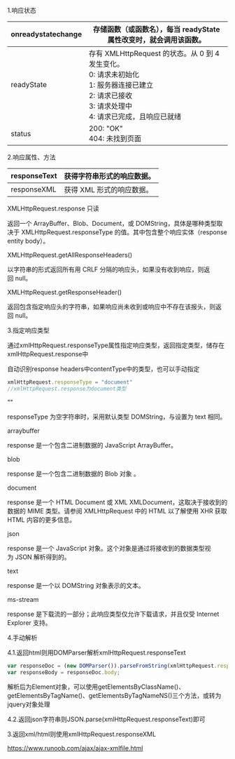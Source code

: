 1.响应状态

| onreadystatechange | 存储函数（或函数名），每当 readyState 属性改变时，就会调用该函数。 |
| - | - |
| readyState | 存有 XMLHttpRequest 的状态。从 0 到 4 发生变化。<br>0: 请求未初始化<br>1: 服务器连接已建立<br>2: 请求已接收<br>3: 请求处理中<br>4: 请求已完成，且响应已就绪 |
| status | 200: "OK"<br>404: 未找到页面 |




2.响应属性、方法

| responseText | 获得字符串形式的响应数据。 |
| - | - |
| responseXML | 获得 XML 形式的响应数据。 |


XMLHttpRequest.response 只读

返回一个 ArrayBuffer、Blob、Document，或 DOMString，具体是哪种类型取决于 XMLHttpRequest.responseType 的值。其中包含整个响应实体（response entity body）。





XMLHttpRequest.getAllResponseHeaders()

以字符串的形式返回所有用 CRLF 分隔的响应头，如果没有收到响应，则返回 null。

XMLHttpRequest.getResponseHeader()

返回包含指定响应头的字符串，如果响应尚未收到或响应中不存在该报头，则返回 null。









3.指定响应类型

通过xmlHttpRequest.responseType属性指定响应类型，返回指定类型，储存在xmlHttpRequest.response中

自动识别response headers中contentType中的类型，也可以手动指定

```javascript
xmlHttpRequest.responseType = "document"
//xmlHttpRequest.response为document类型
```



""

responseType 为空字符串时，采用默认类型 DOMString，与设置为 text 相同。

arraybuffer

response 是一个包含二进制数据的 JavaScript ArrayBuffer。

blob

response 是一个包含二进制数据的 Blob 对象 。

document

response 是一个 HTML Document 或 XML XMLDocument，这取决于接收到的数据的 MIME 类型。请参阅 XMLHttpRequest 中的 HTML 以了解使用 XHR 获取 HTML 内容的更多信息。

json

response 是一个 JavaScript 对象。这个对象是通过将接收到的数据类型视为 JSON 解析得到的。

text

response 是一个以 DOMString 对象表示的文本。

ms-stream 

response 是下载流的一部分；此响应类型仅允许下载请求，并且仅受 Internet Explorer 支持。





4.手动解析

4.1.返回html则用DOMParser解析xmlHttpRequest.responseText

```javascript
var responseDoc = (new DOMParser()).parseFromString(xmlHttpRequest.responseText, 'text/html');
var responseBody = responseDoc.body;
```

解析后为Element对象，可以使用getElementsByClassName()、getElementsByTagName()、getElementsByTagNameNS()三个方法，或转为jquery对象处理





4.2.返回json字符串则JSON.parse(xmlHttpRequest.responseText)即可





3.返回xml/html则使用xmlHttpRequest.responseXML

https://www.runoob.com/ajax/ajax-xmlfile.html